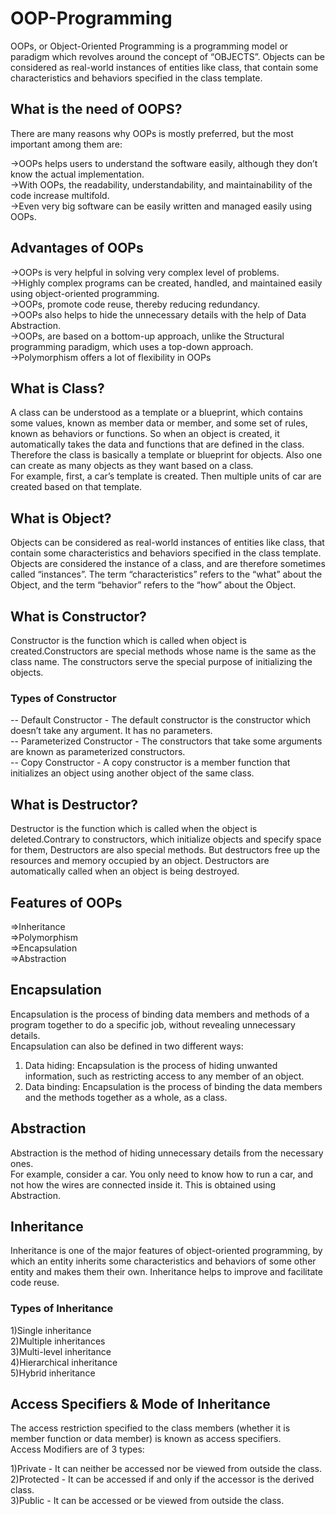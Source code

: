 # OOP-Programming

OOPs, or Object-Oriented Programming is a programming model or paradigm which revolves around the concept of “OBJECTS”. Objects can be considered as real-world instances of entities like class, that contain some characteristics and behaviors specified in the class template.

## What is the need of OOPS?
There are many reasons why OOPs is mostly preferred, but the most important among them are: 

->OOPs helps users to understand the software easily, although they don’t know the actual implementation.\
->With OOPs, the readability, understandability, and maintainability of the code increase multifold.\
->Even very big software can be easily written and managed easily using OOPs.

## Advantages of OOPs
->OOPs is very helpful in solving very complex level of problems.\
->Highly complex programs can be created, handled, and maintained easily using object-oriented programming.\
->OOPs, promote code reuse, thereby reducing redundancy.\
->OOPs also helps to hide the unnecessary details with the help of Data Abstraction.\
->OOPs, are based on a bottom-up approach, unlike the Structural programming paradigm, which uses a top-down approach.\
->Polymorphism offers a lot of flexibility in OOPs

## What is Class?
A class can be understood as a template or a blueprint, which contains some values, known as member data or member, and some set of rules, known as behaviors or functions. So when an object is created, it automatically takes the data and functions that are defined in the class.\
Therefore the class is basically a template or blueprint for objects. Also one can create as many objects as they want based on a class.\
For example, first, a car’s template is created. Then multiple units of car are created based on that template.

## What is Object?
Objects can be considered as real-world instances of entities like class, that contain some characteristics and behaviors specified in the class template.\
Objects are considered the instance of a class, and are therefore sometimes called “instances”. The term “characteristics” refers to the “what” about the Object, and the term “behavior” refers to the “how” about the Object.

## What is Constructor?
Constructor is the function which is called when object is created.Constructors are special methods whose name is the same as the class name. The constructors serve the special purpose of initializing the objects.

### Types of Constructor
-- Default Constructor - The default constructor is the constructor which doesn’t take any argument. It has no parameters.\
-- Parameterized Constructor - The constructors that take some arguments are known as parameterized constructors.\
-- Copy Constructor - A copy constructor is a member function that initializes an object using another object of the same class.

## What is Destructor?
Destructor is the function which is called when the object is deleted.Contrary to constructors, which initialize objects and specify space for them, Destructors are also special methods. But destructors free up the resources and memory occupied by an object. Destructors are automatically called when an object is being destroyed.

## Features of OOPs
=>Inheritance\
=>Polymorphism\
=>Encapsulation\
=>Abstraction

## Encapsulation
Encapsulation is the process of binding data members and methods of a program together to do a specific job, without revealing unnecessary details.\
Encapsulation can also be defined in two different ways:
1) Data hiding: Encapsulation is the process of hiding unwanted information, such as restricting access to any member of an object.
2) Data binding: Encapsulation is the process of binding the data members and the methods together as a whole, as a class.

## Abstraction
Abstraction is the method of hiding unnecessary details from the necessary ones.\
For example, consider a car. You only need to know how to run a car, and not how the wires are connected inside it. This is obtained using Abstraction.

## Inheritance
Inheritance is one of the major features of object-oriented programming, by which an entity inherits some characteristics and behaviors of some other entity and makes them their own. Inheritance helps to improve and facilitate code reuse.

### Types of Inheritance
1)Single inheritance\
2)Multiple inheritances\
3)Multi-level inheritance\
4)Hierarchical inheritance\
5)Hybrid inheritance

## Access Specifiers & Mode of Inheritance
The access restriction specified to the class members (whether it is member function or data member) is known as access specifiers.\
Access Modifiers are of 3 types:

1)Private - It can neither be accessed nor be viewed from outside the class.\
2)Protected - It can be accessed if and only if the accessor is the derived class.\
3)Public - It can be accessed or be viewed from outside the class.